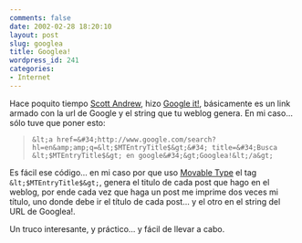 ```yaml
---
comments: false
date: 2002-02-28 18:20:10
layout: post
slug: googlea
title: Googlea!
wordpress_id: 241
categories:
- Internet
---
```


Hace poquito tiempo [Scott Andrew](http://www.scottandrew.com), hizo [Google it!](http://www.scottandrew.com/weblog/000162), básicamente es un link armado con la url de Google y el string que tu weblog genera. En mi caso… sólo tuve que poner esto:





> `&lt;a href=&#34;http://www.google.com/search?hl=en&amp;amp;q=&lt;$MTEntryTitle$&gt;&#34; title=&#34;Busca &lt;$MTEntryTitle$&gt; en google&#34;&gt;Googlea!&lt;/a&gt;`





Es fácil ese código… en mi caso por que uso [Movable Type](http://www.movabletype.org) el tag `&lt;$MTEntryTitle$&gt;`, genera el titulo de cada post que hago en el weblog, por ende cada vez que haga un post me imprime dos veces mi título, uno donde debe ir el título de cada post… y el otro en el string del URL de Googlea!.  

  

  

Un truco interesante, y práctico… y fácil de llevar a cabo.




 
